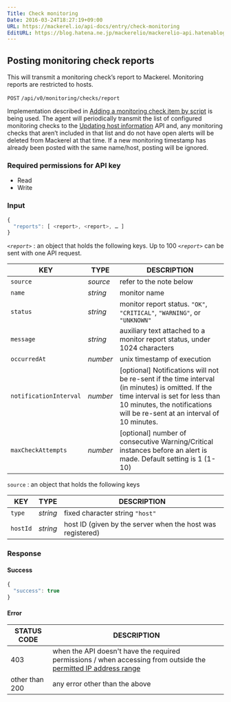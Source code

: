 ```yaml
---
Title: Check monitoring
Date: 2016-03-24T18:27:19+09:00
URL: https://mackerel.io/api-docs/entry/check-monitoring
EditURL: https://blog.hatena.ne.jp/mackerelio/mackerelio-api.hatenablog.mackerel.io/atom/entry/10328537792368374608
---
```


<h2 id="post">Posting monitoring check reports</h2>

This will transmit a monitoring check’s report to Mackerel. Monitoring reports are restricted to hosts.

<p class="type-post">
  <code>POST</code>
  <code>/api/v0/monitoring/checks/report</code>
</p>

Implementation described in [Adding a monitoring check item by script](https://mackerel.io/docs/entry/custom-checks) is being used. The agent will periodically transmit the list of configured monitoring checks to the [Updating host information](/api-docs/entry/hosts#update-information) API and, any monitoring checks that aren’t included in that list and do not have open alerts will be deleted from Mackerel at that time.
If a new monitoring timestamp has already been posted with the same name/host, posting will be ignored.


### Required permissions for API key

<ul class="api-key">
  <li class="label-read">Read</li>
  <li class="label-write">Write</li>
</ul>

### Input

```javascript
{
  "reports": [ <report>, <report>, … ]
}
```

<i>`<report>`</i> : an object that holds the following keys. Up to 100 <i>`<report>`</i> can be sent with one API request.

| KEY          | TYPE     | DESCRIPTION                      |
| ------------ | -------- | -------------------------------- |
| `source`     | *source* | refer to the note below          |
| `name`       | *string* | monitor name                     |
| `status`     | *string* | monitor report status. `"OK"`, `"CRITICAL"`, `"WARNING"`, or `"UNKNOWN"`  |
| `message`    | *string* | auxiliary text attached to a monitor report status, under 1024 characters |
| `occurredAt` | *number* | unix timestamp of execution |
| `notificationInterval` | *number* | [optional] Notifications will not be re-sent if the time interval (in minutes) is omitted. If the time interval is set for less than 10 minutes, the notifications will be re-sent at an interval of 10 minutes. |
| `maxCheckAttempts` | *number* | [optional] number of consecutive Warning/Critical instances before an alert is made. Default setting is 1 (1-10) |


`source` : an object that holds the following keys

| KEY          | TYPE     | DESCRIPTION                      |
| ------------ | -------- | -------------------------------- |
| `type`       | *string* | fixed character string `"host"`                     |
| `hostId`     | *string* | host ID (given by the server when the host was registered) |

### Response

#### Success

```javascript
{
  "success": true
}
```

#### Error

<table class="default api-error-table">
  <thead>
    <tr>
      <th class="status-code">STATUS CODE</th>
      <th class="description">DESCRIPTION</th>
    </tr>
  </thead>
  <tbody>
    <tr>
      <td>403</td>
      <td>when the API doesn't have the required permissions / when accessing from outside the <a href="https://mackerel.io/docs/entry/faq/organization/ip-restriction" target="_blank">permitted IP address range</a></td>
    </tr>
    <tr>
      <td>other than 200</td>
      <td>any error other than the above</td>
    </tr>
  </tbody>
</table>
